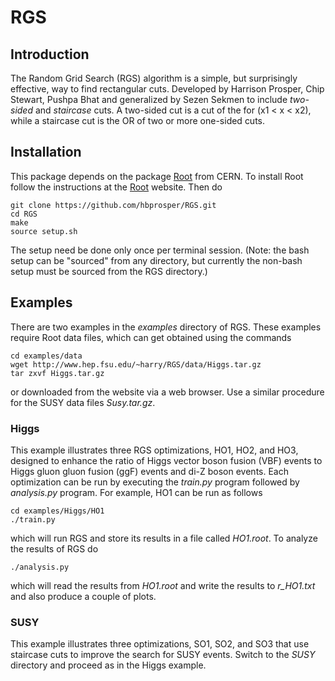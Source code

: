 # RGS
## Introduction
The Random Grid Search (RGS) algorithm is a simple, but surprisingly effective, way to find rectangular cuts. Developed by Harrison Prosper, Chip Stewart, Pushpa Bhat and generalized by Sezen Sekmen to include *two-sided* and *staircase* cuts. A two-sided cut is a cut of the for (x1 < x < x2), while a staircase cut is the OR of two or more one-sided cuts.

## Installation
This package depends on the package [Root](https://root.cern.ch/downloading-root) from CERN. To install Root follow the instructions at the [Root](https://root.cern.ch/downloading-root) website. Then do
```
git clone https://github.com/hbprosper/RGS.git
cd RGS
make
source setup.sh
```
The setup need be done only once per terminal session. (Note: the bash setup can be "sourced" from any directory, but currently the non-bash setup must be sourced from the RGS directory.) 

## Examples
There are two examples in the *examples* directory of RGS. These examples require Root data files, which can get obtained using the commands
```
cd examples/data
wget http://www.hep.fsu.edu/~harry/RGS/data/Higgs.tar.gz 
tar zxvf Higgs.tar.gz
```
or downloaded from the website via a web browser. Use a similar procedure for the SUSY data files _Susy.tar.gz_.

### Higgs
This example illustrates three RGS optimizations, HO1, HO2, and HO3, designed to enhance the ratio of Higgs vector boson fusion (VBF) events to Higgs gluon gluon fusion (ggF) events and di-Z boson events. Each optimization can be run by executing the _train.py_ program followed by _analysis.py_ program. For example,
HO1 can be run as follows
```
cd examples/Higgs/HO1
./train.py
```
which will run RGS and store its results in a file called *HO1.root*. To analyze the results of RGS do
```
./analysis.py
```
which will read the results from *HO1.root* and write the results to *r_HO1.txt* and also produce a couple of plots.

### SUSY
This example illustrates three optimizations, SO1, SO2, and SO3 that use staircase cuts to improve the search for SUSY events. Switch to the *SUSY* directory and proceed as in the Higgs example. 
